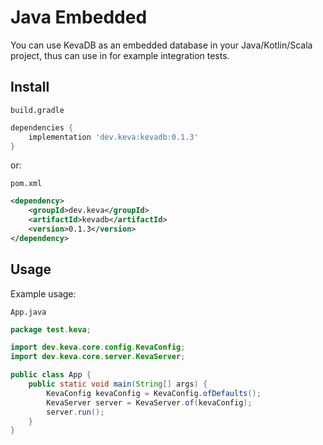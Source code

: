 # Java Embedded

You can use KevaDB as an embedded database in your Java/Kotlin/Scala project, thus can use in for example integration tests.

## Install

`build.gradle`

```groovy
dependencies {
    implementation 'dev.keva:kevadb:0.1.3'
}
```

or:

`pom.xml`

```xml
<dependency>
    <groupId>dev.keva</groupId>
    <artifactId>kevadb</artifactId>
    <version>0.1.3</version>
</dependency>
```

## Usage

Example usage:

`App.java`

```java
package test.keva;

import dev.keva.core.config.KevaConfig;
import dev.keva.core.server.KevaServer;

public class App {
    public static void main(String[] args) {
        KevaConfig kevaConfig = KevaConfig.ofDefaults();
        KevaServer server = KevaServer.of(kevaConfig);
        server.run();
    }
}
```

